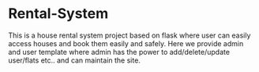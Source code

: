 # Rental-System
This is a house rental system project based on flask where user can easily access houses and book them easily and safely.
Here we provide admin and user template where admin has the power to add/delete/update user/flats etc.. and can maintain the site.
